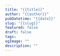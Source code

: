 ```yaml
---
title: "{{title}}"
author: "{{author}}"
pubDatetime: "{{date}}"
slug: "{{slug}}"
featured: false
draft: false
tags:
ogImage: ""
description: ""
---
```

